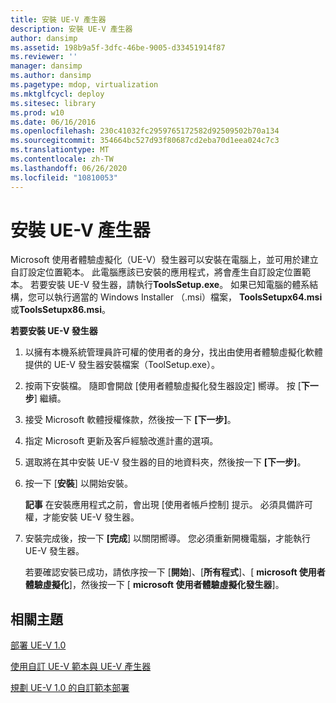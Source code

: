 ```yaml
---
title: 安裝 UE-V 產生器
description: 安裝 UE-V 產生器
author: dansimp
ms.assetid: 198b9a5f-3dfc-46be-9005-d33451914f87
ms.reviewer: ''
manager: dansimp
ms.author: dansimp
ms.pagetype: mdop, virtualization
ms.mktglfcycl: deploy
ms.sitesec: library
ms.prod: w10
ms.date: 06/16/2016
ms.openlocfilehash: 230c41032fc2959765172582d92509502b70a134
ms.sourcegitcommit: 354664bc527d93f80687cd2eba70d1eea024c7c3
ms.translationtype: MT
ms.contentlocale: zh-TW
ms.lasthandoff: 06/26/2020
ms.locfileid: "10810053"
---
```

# 安裝 UE-V 產生器


Microsoft 使用者體驗虛擬化（UE-V）發生器可以安裝在電腦上，並可用於建立自訂設定位置範本。 此電腦應該已安裝的應用程式，將會產生自訂設定位置範本。 若要安裝 UE-V 發生器，請執行**ToolsSetup.exe**。 如果已知電腦的體系結構，您可以執行適當的 Windows Installer （.msi）檔案， **ToolsSetupx64.msi**或**ToolsSetupx86.msi**。

**若要安裝 UE-V 發生器**

1.  以擁有本機系統管理員許可權的使用者的身分，找出由使用者體驗虛擬化軟體提供的 UE-V 發生器安裝檔案（ToolSetup.exe）。

2.  按兩下安裝檔。 隨即會開啟 [使用者體驗虛擬化發生器設定] 嚮導。 按 \[**下一步**\] 繼續。

3.  接受 Microsoft 軟體授權條款，然後按一下 **[下一步]**。

4.  指定 Microsoft 更新及客戶經驗改進計畫的選項。

5.  選取將在其中安裝 UE-V 發生器的目的地資料夾，然後按一下 **[下一步]**。

6.  按一下 [**安裝**] 以開始安裝。

    **記事** 在安裝應用程式之前，會出現 [使用者帳戶控制] 提示。 必須具備許可權，才能安裝 UE-V 發生器。

     

7.  安裝完成後，按一下 **[完成**] 以關閉嚮導。 您必須重新開機電腦，才能執行 UE-V 發生器。

    若要確認安裝已成功，請依序按一下 [**開始**]、[**所有程式**]、[ **microsoft 使用者體驗虛擬化**]，然後按一下 [ **microsoft 使用者體驗虛擬化發生器**]。

## 相關主題


[部署 UE-V 1.0](deploying-ue-v-10.md)

[使用自訂 UE-V 範本與 UE-V 產生器](working-with-custom-ue-v-templates-and-the-ue-v-generator.md)

[規劃 UE-V 1.0 的自訂範本部署](planning-for-custom-template-deployment-for-ue-v-10.md)

 

 





